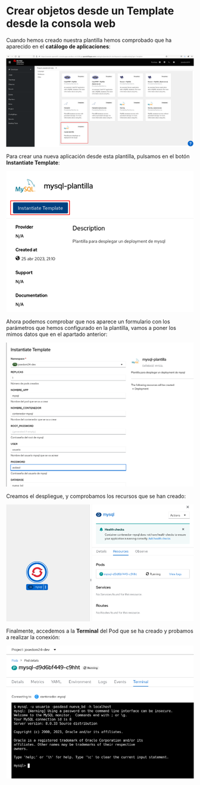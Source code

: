 # Crear objetos desde un Template desde la consola web

Cuando hemos creado nuestra plantilla hemos comprobado que ha aparecido en el **catálogo de aplicaciones**:

![mysql](img/mysql.png)

Para crear una nueva aplicación desde esta plantilla, pulsamos en el botón **Instantiate Template**:

![template_web](img/template_web1.png)

Ahora podemos comprobar que nos aparece un formulario con los parámetros que hemos configurado en la plantilla, vamos a poner los mimos datos que en el apartado anterior:

![template_web](img/template_web2.png)

Creamos el despliegue, y comprobamos los recursos que se han creado:

![template_web](img/template_web3.png)

Finalmente, accedemos a la **Terminal** del Pod que se ha creado y probamos a realizar la conexión:

![template_web](img/template_web4.png)

